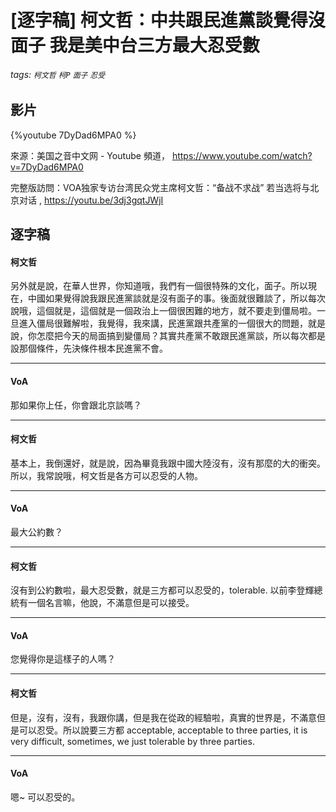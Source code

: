 # [逐字稿] 柯文哲：中共跟民進黨談覺得沒面子 我是美中台三方最大忍受數

###### tags: `柯文哲` `柯P` `面子` `忍受`

## 影片
{%youtube 7DyDad6MPA0 %}

來源：美国之音中文网 - Youtube 頻道， https://www.youtube.com/watch?v=7DyDad6MPA0

完整版訪問：VOA独家专访台湾民众党主席柯文哲：“备战不求战” 若当选将与北京对话
, https://youtu.be/3dj3gqtJWjI



## 逐字稿


#### 柯文哲

另外就是說，在華人世界，你知道哦，我們有一個很特殊的文化，面子。所以現在，中國如果覺得說我跟民進黨談就是沒有面子的事。後面就很難談了，所以每次說哦，這個就是，這個就是一個政治上一個很困難的地方，就不要走到僵局啦。一旦進入僵局很難解啦，我覺得，我來講，民進黨跟共產黨的一個很大的問題，就是說，你怎麼把今天的局面搞到變僵局？其實共產黨不敢跟民進黨談，所以每次都是設那個條件，先決條件根本民進黨不會。

---

#### VoA
 
那如果你上任，你會跟北京談嗎？

---

#### 柯文哲

基本上，我倒還好，就是說，因為畢竟我跟中國大陸沒有，沒有那麼的大的衝突。所以，我常說哦，柯文哲是各方可以忍受的人物。

---

#### VoA

最大公約數？

---

#### 柯文哲

沒有到公約數啦，最大忍受數，就是三方都可以忍受的，tolerable. 以前李登輝總統有一個名言嘛，他說，不滿意但是可以接受。

---

#### VoA

您覺得你是這樣子的人嗎？

---

#### 柯文哲

但是，沒有，沒有，我跟你講，但是我在從政的經驗啦，真實的世界是，不滿意但是可以忍受。所以說要三方都 acceptable, acceptable to three parties, it is very difficult, sometimes, we just tolerable by three parties. 

---

#### VoA

嗯~ 可以忍受的。